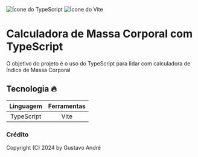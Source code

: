 ![Ícone do TypeScript](https://img.icons8.com/?size=100&id=uJM6fQYqDaZK&format=png&color=000000)
![Ícone do Vite](https://img.icons8.com/?size=100&id=dJjTWMogzFzg&format=png&color=000000)

# Calculadora de Massa Corporal com TypeScript 
O objetivo do projeto é o uso do TypeScript para lidar com calculadora de Índice de Massa Corporal

## Tecnologia 🔥
Linguagem | Ferramentas
:---: | :---:
TypeScript | Vite

### Crédito
Copyright (C) 2024 by Gustavo André
